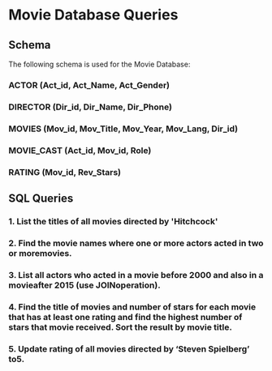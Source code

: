 # Movie Database Queries

## Schema
The following schema is used for the Movie Database:

### **ACTOR** (Act_id, Act_Name, Act_Gender) 
### **DIRECTOR** (Dir_id, Dir_Name, Dir_Phone)
### **MOVIES** (Mov_id, Mov_Title, Mov_Year, Mov_Lang, Dir_id) 
### **MOVIE_CAST** (Act_id, Mov_id, Role) 
### **RATING** (Mov_id, Rev_Stars)

## SQL Queries

### 1. List the titles of all movies directed by 'Hitchcock'
### 2. Find the movie names where one or more actors acted in two or moremovies.  
### 3. List all actors who acted in a movie before 2000 and also in a movieafter 2015 (use JOINoperation). 
### 4. Find the title of movies and number of stars for each movie that has at least one rating and find the highest number of stars that movie received. Sort the result by movie title. 
### 5. Update rating of all movies directed by ‘Steven Spielberg’ to5.